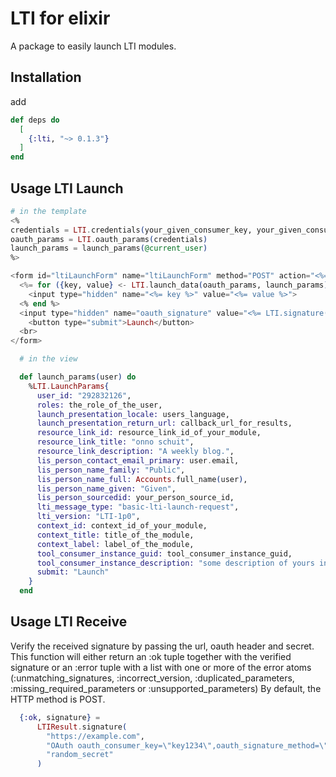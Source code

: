 # LTI for elixir

A package to easily launch LTI modules.

## Installation

add

```ex
def deps do
  [
    {:lti, "~> 0.1.3"}
  ]
end
```

## Usage LTI Launch

```eex
# in the template
<%
credentials = LTI.credentials(your_given_consumer_key, your_given_consumer_secret, your_lti_url)
oauth_params = LTI.oauth_params(credentials)
launch_params = launch_params(@current_user)
%>

<form id="ltiLaunchForm" name="ltiLaunchForm" method="POST" action="<%= your_lti_url %>">
  <%= for ({key, value} <- LTI.launch_data(oauth_params, launch_params)) do %>
    <input type="hidden" name="<%= key %>" value="<%= value %>">
  <% end %>
  <input type="hidden" name="oauth_signature" value="<%= LTI.signature(credentials, oauth_params, launch_params) %>">
	<button type="submit">Launch</button>
  <br>
</form>
```

```ex
  # in the view

  def launch_params(user) do
    %LTI.LaunchParams{
      user_id: "292832126",
      roles: the_role_of_the_user,
      launch_presentation_locale: users_language,
      launch_presentation_return_url: callback_url_for_results,
      resource_link_id: resource_link_id_of_your_module,
      resource_link_title: "onno schuit",
      resource_link_description: "A weekly blog.",
      lis_person_contact_email_primary: user.email,
      lis_person_name_family: "Public",
      lis_person_name_full: Accounts.full_name(user),
      lis_person_name_given: "Given",
      lis_person_sourcedid: your_person_source_id,
      lti_message_type: "basic-lti-launch-request",
      lti_version: "LTI-1p0",
      context_id: context_id_of_your_module,
      context_title: title_of_the_module,
      context_label: label_of_the_module,
      tool_consumer_instance_guid: tool_consumer_instance_guid,
      tool_consumer_instance_description: "some description of yours instance",
      submit: "Launch"
    }
  end
```

## Usage LTI Receive
Verify the received signature by passing the url, oauth header and secret.
This function will either return an :ok tuple together with the verified signature or
an :error tuple with a list with one or more of the error atoms (:unmatching_signatures, :incorrect_version, :duplicated_parameters, :missing_required_parameters or :unsupported_parameters)
By default, the HTTP method is POST.

```ex
  {:ok, signature} =
      LTIResult.signature(
        "https://example.com",
        "OAuth oauth_consumer_key=\"key1234\",oauth_signature_method=\"HMAC-SHA1\",oauth_timestamp=\"1525076552\",oauth_nonce=\"123\",oauth_version=\"1.0\",oauth_signature=\"iyyQNRQyXTlpLJPJns3ireWjQxo%3D\"",
        "random_secret"
      )
```
